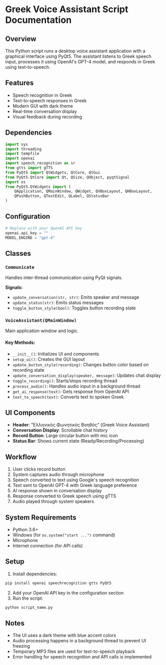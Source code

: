 # Greek Voice Assistant Script Documentation

## Overview
This Python script runs a desktop voice assistant application with a graphical interface using PyQt5. The assistant listens to Greek speech input, processes it using OpenAI's GPT-4 model, and responds in Greek using text-to-speech.

## Features
- Speech recognition in Greek
- Text-to-speech responses in Greek
- Modern GUI with dark theme
- Real-time conversation display
- Visual feedback during recording

## Dependencies
```python
import sys
import threading
import tempfile
import openai
import speech_recognition as sr
from gtts import gTTS
from PyQt5 import QtWidgets, QtCore, QtGui
from PyQt5.QtCore import Qt, QSize, QObject, pyqtSignal
import os
from PyQt5.QtWidgets import (
    QApplication, QMainWindow, QWidget, QVBoxLayout, QHBoxLayout,
    QPushButton, QTextEdit, QLabel, QStatusBar
)
```

## Configuration
```python
# Replace with your OpenAI API key
openai.api_key = ""
MODEL_ENGINE = "gpt-4"
```

## Classes

### `Communicate`
Handles inter-thread communication using PyQt signals.

**Signals:**
- `update_conversation(str, str)`: Emits speaker and message
- `update_status(str)`: Emits status messages
- `toggle_button_style(bool)`: Toggles button recording state

### `VoiceAssistant(QMainWindow)`
Main application window and logic.

#### Key Methods:
- `__init__()`: Initializes UI and components
- `setup_ui()`: Creates the GUI layout
- `update_button_style(recording)`: Changes button color based on recording state
- `update_conversation_display(speaker, message)`: Updates chat display
- `toggle_recording()`: Starts/stops recording thread
- `process_audio()`: Handles audio input in a background thread
- `get_ai_response(text)`: Gets response from OpenAI API
- `text_to_speech(text)`: Converts text to spoken Greek

## UI Components
- **Header**: "Ελληνικός Φωνητικός Βοηθός" (Greek Voice Assistant)
- **Conversation Display**: Scrollable chat history
- **Record Button**: Large circular button with mic icon
- **Status Bar**: Shows current state (Ready/Recording/Processing)

## Workflow
1. User clicks record button
2. System captures audio through microphone
3. Speech converted to text using Google's speech recognition
4. Text sent to OpenAI GPT-4 with Greek language preference
5. AI response shown in conversation display
6. Response converted to Greek speech using gTTS
7. Audio played through system speakers

## System Requirements
- Python 3.6+
- Windows (for `os.system("start ...")` command)
- Microphone
- Internet connection (for API calls)

## Setup
1. Install dependencies:
```bash
pip install openai speechrecognition gtts PyQt5
```
2. Add your OpenAI API key in the configuration section
3. Run the script:
```bash
python script_name.py
```

## Notes
- The UI uses a dark theme with blue accent colors
- Audio processing happens in a background thread to prevent UI freezing
- Temporary MP3 files are used for text-to-speech playback
- Error handling for speech recognition and API calls is implemented

